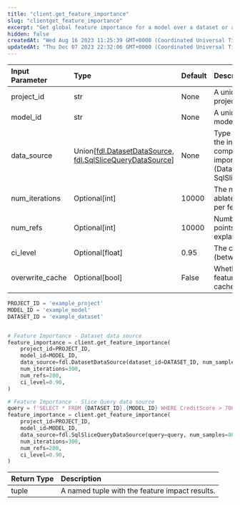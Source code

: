 ```yaml
---
title: "client.get_feature_importance"
slug: "clientget_feature_importance"
excerpt: "Get global feature importance for a model over a dataset or a slice."
hidden: false
createdAt: "Wed Aug 16 2023 11:25:39 GMT+0000 (Coordinated Universal Time)"
updatedAt: "Thu Dec 07 2023 22:32:06 GMT+0000 (Coordinated Universal Time)"
---
```

| Input Parameter | Type                                                                                                                     | Default | Description                                                                                                               |
| :-------------- | :----------------------------------------------------------------------------------------------------------------------- | :------ | :------------------------------------------------------------------------------------------------------------------------ |
| project_id      | str                                                                                                                      | None    | A unique identifier for the project.                                                                                      |
| model_id        | str                                                                                                                      | None    | A unique identifier for the model.                                                                                        |
| data_source     | Union\[[fdl.DatasetDataSource,](ref:fdldatasetdatasource) [fdl.SqlSliceQueryDataSource](ref:fdlsqlslicequerydatasource)] | None    | Type of data source for the input dataset to compute feature importance on (DatasetDataSource or SqlSliceQueryDataSource) |
| num_iterations  | Optional[int]                                                                                                            | 10000   | The maximum number of ablated model inferences per feature.                                                               |
| num_refs        | Optional[int]                                                                                                            | 10000   | Number of reference points used in the explanation.                                                                       |
| ci_level        | Optional[float]                                                                                                          | 0.95    | The confidence level (between 0 and 1).                                                                                   |
| overwrite_cache | Optional[bool]                                                                                                           | False   | Whether to overwrite the feature importance cached values or not                                                          |

```python Usage
PROJECT_ID = 'example_project'
MODEL_ID = 'example_model'
DATASET_ID = 'example_dataset'


# Feature Importance - Dataset data source
feature_importance = client.get_feature_importance(
    project_id=PROJECT_ID,
    model_id=MODEL_ID,
    data_source=fdl.DatasetDataSource(dataset_id=DATASET_ID, num_samples=200),
    num_iterations=300,
    num_refs=200,
    ci_level=0.90,
)

# Feature Importance - Slice Query data source
query = f'SELECT * FROM {DATASET_ID}.{MODEL_ID} WHERE CreditScore > 700'
feature_importance = client.get_feature_importance(
    project_id=PROJECT_ID,
    model_id=MODEL_ID,
    data_source=fdl.SqlSliceQueryDataSource(query=query, num_samples=80),
    num_iterations=300,
    num_refs=200,
    ci_level=0.90,
)
```

| Return Type | Description                                    |
| :---------- | :--------------------------------------------- |
| tuple       | A named tuple with the feature impact results. |
